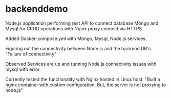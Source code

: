 # backenddemo
Node.js application performing rest API to connect database Mongo and Mysql for CRUD operations with Nginx proxy connect via HTTPS

Added Docker-compose.yml with Mongo, Mysql, Node.js services.

Figuring out the connectivity between Node.js and the backend DB's. "Failure of connectivity" 

Observed Services are up and running Node.js connectivity issues with mysql with error.

Currently tested the functionality with Nginx hosted in Linux host. "Built a nginx container with custom configuration. But, the server is not proxying to node.js"
